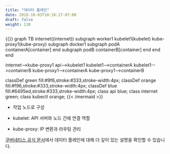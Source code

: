 ```yaml
---
title: "데이터 플레인"
date: 2018-10-03T10:18:27-07:00
draft: false
weight: 110
---
```


{{<mermaid>}}
graph TB
internet((internet))
    subgraph worker1
      kubelet1(kubelet)
      kube-proxy1(kube-proxy)
      subgraph docker1
        subgraph podA
          containerA[container]
        end
        subgraph podB
          containerB[container]
        end
      end
    end

  internet-->kube-proxy1
  api-->kubelet1
  kubelet1-->containerA
  kubelet1-->containerB
  kube-proxy1-->containerA
  kube-proxy1-->containerB

  classDef green fill:#9f6,stroke:#333,stroke-width:4px;
  classDef orange fill:#f96,stroke:#333,stroke-width:4px;
  classDef blue fill:#6495ed,stroke:#333,stroke-width:4px;
  class api blue;
  class internet green;
  class kubectl orange;
{{< /mermaid >}}

* 작업 노드로 구성

* kubelet: API 서버와 노드 간에 연결 역할

* kube-proxy: IP 변환과 라우팅 관리

[쿠버네티스 공식 문서](https://kubernetes.io/docs/concepts/overview/components/#node-components)에서 데이터 플레인에 대해 더 깊이 있는 설명을 확인할 수 있습니다.